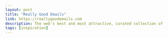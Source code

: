 ```yaml
---
layout: post
title: "Really Good Emails"
link: https://reallygoodemails.com
description: The web's best and most attractive, curated collection of emails, showing both design and code.
tags: [inspiration]
---
```

